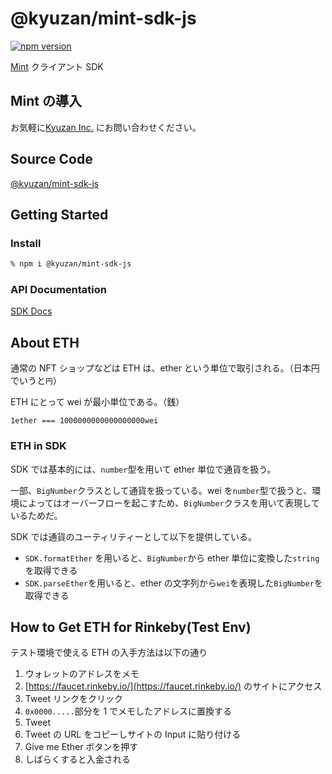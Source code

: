 # @kyuzan/mint-sdk-js

[![npm version](https://badge.fury.io/js/%40kyuzan%2Fmint-sdk-js.svg)](https://badge.fury.io/js/%40kyuzan%2Fmint-sdk-js)

[Mint](https://www.mintnft.jp/) クライアント SDK

## Mint の導入

お気軽に[Kyuzan Inc.](https://www.mintnft.jp/) にお問い合わせください。

## Source Code

[@kyuzan/mint-sdk-js](https://github.com/KyuzanInc/mint-sdk-js)

## Getting Started

### Install

```bash
% npm i @kyuzan/mint-sdk-js
```

### API Documentation

[SDK Docs](https://kyuzaninc.github.io/mint-sdk-js/)

## About ETH

通常の NFT ショップなどは ETH は、ether という単位で取引される。（日本円でいうと`円`）

ETH にとって wei が最小単位である。（銭）

`1ether === 1000000000000000000wei`

### ETH in SDK

SDK では基本的には、`number`型を用いて ether 単位で通貨を扱う。

一部、`BigNumber`クラスとして通貨を扱っている。wei を`number`型で扱うと、環境によってはオーバーフローを起こすため、`BigNumber`クラスを用いて表現しているためだ。

SDK では通貨のユーティリティーとして以下を提供している。

- `SDK.formatEther` を用いると、`BigNumber`から ether 単位に変換した`string`を取得できる
- `SDK.parseEther`を用いると、ether の文字列から`wei`を表現した`BigNumber`を取得できる

## How to Get ETH for Rinkeby(Test Env)

テスト環境で使える ETH の入手方法は以下の通り

1. ウォレットのアドレスをメモ
1. [https://faucet.rinkeby.io/](https://faucet.rinkeby.io/) のサイトにアクセス
1. Tweet リンクをクリック
1. `0x0000.....`部分を 1 でメモしたアドレスに置換する
1. Tweet
1. Tweet の URL をコピーしサイトの Input に貼り付ける
1. Give me Ether ボタンを押す
1. しばらくすると入金される
